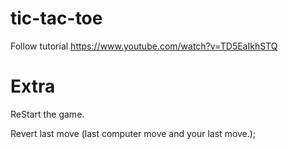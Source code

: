 # tic-tac-toe
 Follow tutorial
https://www.youtube.com/watch?v=TD5EaIkhSTQ

# Extra

ReStart the game.

Revert last move (last computer move and your last move.);
